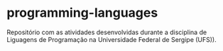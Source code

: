 # programming-languages
 Repositório com as atividades desenvolvidas durante a disciplina de Liguagens de Programação na Universidade Federal de Sergipe (UFS)).
